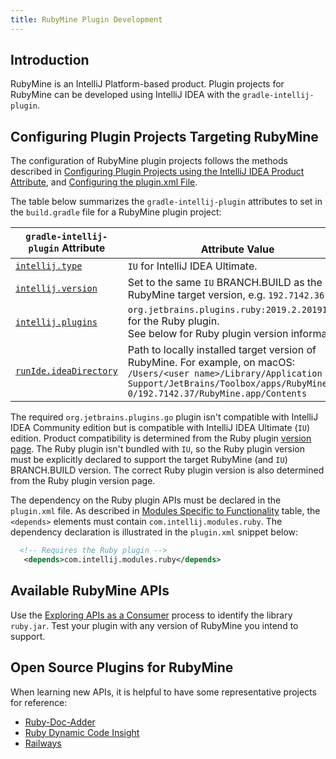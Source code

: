 ```yaml
---
title: RubyMine Plugin Development
---
```


## Introduction
RubyMine is an IntelliJ Platform-based product.
Plugin projects for RubyMine can be developed using IntelliJ IDEA with the `gradle-intellij-plugin`.

## Configuring Plugin Projects Targeting RubyMine
The configuration of RubyMine plugin projects follows the methods described in [Configuring Plugin Projects using the IntelliJ IDEA Product Attribute](dev_alternate_products.md#configuring-plugin-projects-using-the-intellij-idea-product-attribute), and [Configuring the plugin.xml File](dev_alternate_products.md#configuring-pluginxml).

The table below summarizes the `gradle-intellij-plugin` attributes to set in the `build.gradle` file for a RubyMine plugin project:

| `gradle-intellij-plugin` Attribute | <br>Attribute Value |
|-----------|-------|
| [`intellij.type`](https://github.com/JetBrains/gradle-intellij-plugin/blob/master/README.md#intellij-platform-properties) | `IU` for IntelliJ IDEA Ultimate.  |
| [`intellij.version`](https://github.com/JetBrains/gradle-intellij-plugin/blob/master/README.md#intellij-platform-properties) | Set to the same `IU` BRANCH.BUILD as the RubyMine target version, e.g. `192.7142.36` |
| [`intellij.plugins`](https://github.com/JetBrains/gradle-intellij-plugin/blob/master/README.md#intellij-platform-properties) | `org.jetbrains.plugins.ruby:2019.2.20191029` for the Ruby plugin.<br>See below for Ruby plugin version information. |
| [`runIde.ideaDirectory`](https://github.com/JetBrains/gradle-intellij-plugin/blob/master/README.md#running-dsl) | Path to locally installed target version of RubyMine. For example, on macOS:<br>`/Users/<user name>/Library/Application Support/JetBrains/Toolbox/apps/RubyMine/ch-0/192.7142.37/RubyMine.app/Contents` |

The required `org.jetbrains.plugins.go` plugin isn't compatible with IntelliJ IDEA Community edition but is compatible with IntelliJ IDEA Ultimate (`IU`) edition.
Product compatibility is determined from the Ruby plugin [version page](https://plugins.jetbrains.com/plugin/1293-ruby/versions). 
The Ruby plugin isn't bundled with `IU`, so the Ruby plugin version must be explicitly declared to support the target RubyMine (and `IU`) BRANCH.BUILD version. 
The correct Ruby plugin version is also determined from the Ruby plugin version page.

The dependency on the Ruby plugin APIs must be declared in the `plugin.xml` file.
As described in [Modules Specific to Functionality](/basics/getting_started/plugin_compatibility.md#modules-specific-to-functionality) table, the `<depends>` elements must contain `com.intellij.modules.ruby`.
The dependency declaration is illustrated in the `plugin.xml` snippet below:
```xml
  <!-- Requires the Ruby plugin -->
   <depends>com.intellij.modules.ruby</depends> 
```

## Available RubyMine APIs
Use the [Exploring APIs as a Consumer](/basics/getting_started/plugin_compatibility.html#exploring-apis-as-a-consumer) process to identify the library `ruby.jar`.
Test your plugin with any version of RubyMine you intend to support.

## Open Source Plugins for RubyMine
When learning new APIs, it is helpful to have some representative projects for reference:
* [Ruby-Doc-Adder](https://github.com/aristotll/RubyDocAdder)
* [Ruby Dynamic Code Insight](https://github.com/JetBrains/ruby-type-inference)
* [Railways](https://github.com/basgren/railways)